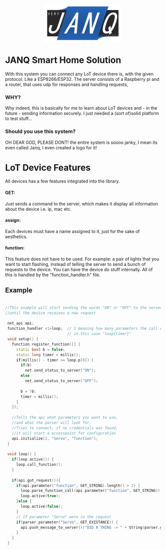 <p align="center">
<img src="doc/Janq_logo.PNG" align="center" width="250" height="125"/> 
 </p>
 
# JANQ Smart Home Solution
With this system you can connect any LoT device there is, with the given protocol. Like a ESP8266/ESP32.
The server consists of a Raspberry pi and a router, that uses udp for responses and handling requests,
### WHY?
Why indeed, this is basically for me to learn about LoT devices and - in the future - sending information securely. I just needed a (sort of)solid platform to test stuff...
### Should you use this system?
OH DEAR GOD, PLEASE DONT! the entire system is soooo janky, I mean its even called Janq, I even created a logo for it! 

# LoT Device Features
All devices has a few features integrated into the library. 
#### GET:
Just sends a command to the server, which makes it display all information about the device i.e. ip, mac etc.
#### assign:
Each devices must have a name assigned to it, just for the sake of aesthetics.
#### function:
This feature does not have to be used. For example: a pair of lights that you want to start flashing, instead of telling the server to send a bunch of requests to the device. You can have the device do stuff internally. All of this is handled by the "function_handler.h" file.

## Example 
```c++

//This example will start sending the words "ON" or "OFF" to the server in a loop 
//until the device receives a new request
 
 net_api api;
 function_handler <1>loop;  // 1 meaning how many parameters the call will have
                            // in this case "loop{timer}"
 void setup() {
   function.register_function([] {
     static bool b = false;
     static long timer = millis();
     if(millis() - timer >= loop.p[0]) {
       if(b)
         net.send_status_to_server("ON");
       else
         net.send_status_to_server("OFF");
         
       b = !b;
       timer = millis();
     }
   });
   
   //Tells the api what parameters you want to use,
   //and what the parser will look for.
   //Tries to connect, if no credentials was found, 
   //it will start a accesspoint for configuration
   api.initialize(2, "Servo", "function");
 }
 
 void loop() {
   if(loop.active()) {
     loop.call_function();
   }
   
   if(api.got_request()){
     if(api.parameter("function", GET_STRING).length() > 2) {
       loop.parse_function_call(api.parameter("function", GET_STRING));
       loop.active(true);
     }else {
       loop.active(false);
     }
     // If parameter "Servo" were in the request
     if(parser.parameter("Servo", GET_EXISTANCE)) {
       api.push_message_to_server()("DID A THING -> " + String(parser.get_parameter("Servo")));
     }
   }
 }
 
 ```
